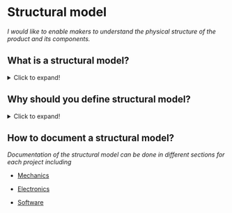 # **Structural model**

*I would like to enable makers to understand the physical structure of the product and its components.* 

## **What is a structural model?**
<details>
  <summary>Click to expand!</summary>
  
* A structure is a description of the components (the combination of parts) of a product and their relationships.
* An opportunity to specify the geometric elements, dimensions, topology, and other physical properties of the product.
* The structures are the potential solutions (concepts) as the result of the conceptual design phase.
* The structural model comprises the set of mechanics theories that obey physical laws required to study and predict the behavior of structures.
</details>

## **Why should you define structural model?**
<details>
  <summary>Click to expand!</summary>
  
* A structural model helps to describe the geometric elements (design feature, dimensions, constraints, etc.), topology (assembly constraint between components, tolerances, components mating conditions, etc.), and characteristics of the product.
* A structural model helps to decide the physical form of the product and its components to ensure that the structure is fit for its intended purpose. 
* Structural model provides users with a physical model of the product, components, and characteristics of the material at the design phase that enable the stakeholder to understand the geometry, material reaction to external factors, etc.
* The structural model ensures that the structures are safe and fulfill the functions for which they were built.
</details>

## **How to document a structural model?**

*Documentation of the structural model can be done in different sections for each project including*

* [Mechanics](https://github.com/OPEN-NEXT/WP2.3-Guideline-and-templatefor-documentation-of-OSH-design-reuse/tree/main/Documentation/3.%20Design/Structural%20model/Mechanics)

* [Electronics](https://github.com/OPEN-NEXT/WP2.3-Guideline-and-templatefor-documentation-of-OSH-design-reuse/tree/main/Documentation/3.%20Design/Structural%20model/Electronics)

* [Software](https://github.com/OPEN-NEXT/WP2.3-Guideline-and-templatefor-documentation-of-OSH-design-reuse/tree/main/Documentation/3.%20Design/Structural%20model/Software)

